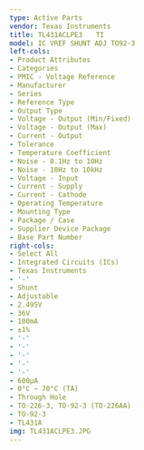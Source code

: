 ```yaml
---
type: Active Parts
vendor: Texas Instruments
title: TL431ACLPE3　　TI
model: IC VREF SHUNT ADJ TO92-3
left-cols:
- Product Attributes
- Categories
- PMIC - Voltage Reference
- Manufacturer
- Series
- Reference Type
- Output Type
- Voltage - Output (Min/Fixed)
- Voltage - Output (Max)
- Current - Output
- Tolerance
- Temperature Coefficient
- Noise - 0.1Hz to 10Hz
- Noise - 10Hz to 10kHz
- Voltage - Input
- Current - Supply
- Current - Cathode
- Operating Temperature
- Mounting Type
- Package / Case
- Supplier Device Package
- Base Part Number
right-cols:
- Select All
- Integrated Circuits (ICs)
- Texas Instruments
- '-'
- Shunt
- Adjustable
- 2.495V
- 36V
- 100mA
- ±1%
- '-'
- '-'
- '-'
- '-'
- '-'
- 600µA
- 0°C ~ 70°C (TA)
- Through Hole
- TO-226-3, TO-92-3 (TO-226AA)
- TO-92-3
- TL431A
img: TL431ACLPE3.JPG
---
```

